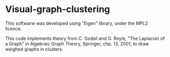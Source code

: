 # Visual-graph-clustering

This softwarw was developed using "Eigen" library, under the MPL2 licence.

This code implements theory from C. Godsil and G. Royle, "The Laplacian of a Graph" in Algebraic Graph Theory, Springer, chp. 13, 2001, to draw weighed graphs in clusters.
